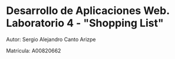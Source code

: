 <h1> Desarrollo de Aplicaciones Web. Laboratorio 4 - "Shopping List" </h1>

<p> Autor: Sergio Alejandro Canto Arizpe </p>

<p> Matrícula: A00820662 </p>